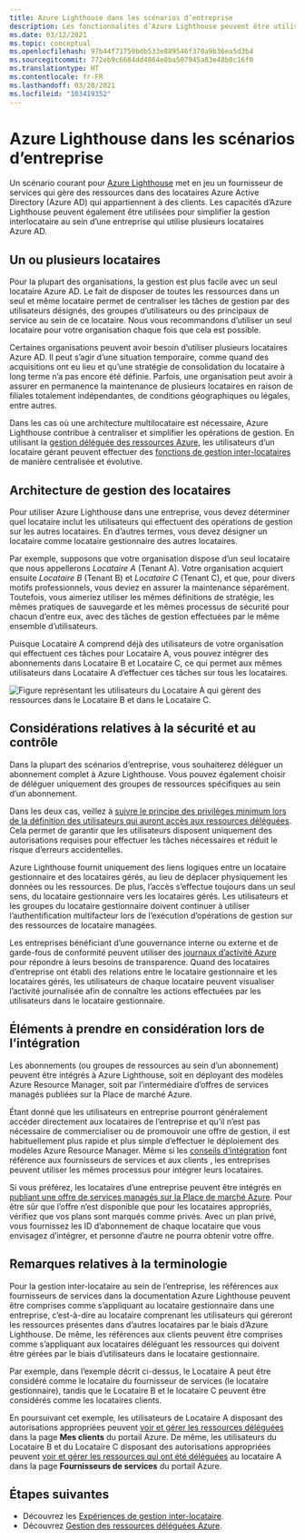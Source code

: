```yaml
---
title: Azure Lighthouse dans les scénarios d’entreprise
description: Les fonctionnalités d’Azure Lighthouse peuvent être utilisées pour simplifier la gestion inter-locataire au sein d’une entreprise qui utilise plusieurs locataires Azure AD.
ms.date: 03/12/2021
ms.topic: conceptual
ms.openlocfilehash: 97b44f71750bdb533e889546f370a9b36ea5d3b4
ms.sourcegitcommit: 772eb9c6684dd4864e0ba507945a83e48b8c16f0
ms.translationtype: HT
ms.contentlocale: fr-FR
ms.lasthandoff: 03/20/2021
ms.locfileid: "103419352"
---
```

# <a name="azure-lighthouse-in-enterprise-scenarios"></a>Azure Lighthouse dans les scénarios d’entreprise

Un scénario courant pour [Azure Lighthouse](../overview.md) met en jeu un fournisseur de services qui gère des ressources dans des locataires Azure Active Directory (Azure AD) qui appartiennent à des clients. Les capacités d’Azure Lighthouse peuvent également être utilisées pour simplifier la gestion interlocataire au sein d’une entreprise qui utilise plusieurs locataires Azure AD.

## <a name="single-vs-multiple-tenants"></a>Un ou plusieurs locataires

Pour la plupart des organisations, la gestion est plus facile avec un seul locataire Azure AD. Le fait de disposer de toutes les ressources dans un seul et même locataire permet de centraliser les tâches de gestion par des utilisateurs désignés, des groupes d’utilisateurs ou des principaux de service au sein de ce locataire. Nous vous recommandons d’utiliser un seul locataire pour votre organisation chaque fois que cela est possible.

Certaines organisations peuvent avoir besoin d’utiliser plusieurs locataires Azure AD. Il peut s’agir d’une situation temporaire, comme quand des acquisitions ont eu lieu et qu’une stratégie de consolidation du locataire à long terme n’a pas encore été définie. Parfois, une organisation peut avoir à assurer en permanence la maintenance de plusieurs locataires en raison de filiales totalement indépendantes, de conditions géographiques ou légales, entre autres.

Dans les cas où une architecture multilocataire est nécessaire, Azure Lighthouse contribue à centraliser et simplifier les opérations de gestion. En utilisant la [gestion déléguée des ressources Azure](azure-delegated-resource-management.md), les utilisateurs d’un locataire gérant peuvent effectuer des [ fonctions de gestion inter-locataires](cross-tenant-management-experience.md) de manière centralisée et évolutive.

## <a name="tenant-management-architecture"></a>Architecture de gestion des locataires

Pour utiliser Azure Lighthouse dans une entreprise, vous devez déterminer quel locataire inclut les utilisateurs qui effectuent des opérations de gestion sur les autres locataires. En d’autres termes, vous devez désigner un locataire comme locataire gestionnaire des autres locataires.

Par exemple, supposons que votre organisation dispose d’un seul locataire que nous appellerons *Locataire A* (Tenant A). Votre organisation acquiert ensuite *Locataire B* (Tenant B) et *Locataire C* (Tenant C), et que, pour divers motifs professionnels, vous deviez en assurer la maintenance séparément. Toutefois, vous aimeriez utiliser les mêmes définitions de stratégie, les mêmes pratiques de sauvegarde et les mêmes processus de sécurité pour chacun d’entre eux, avec des tâches de gestion effectuées par le même ensemble d’utilisateurs.

Puisque Locataire A comprend déjà des utilisateurs de votre organisation qui effectuent ces tâches pour Locataire A, vous pouvez intégrer des abonnements dans Locataire B et Locataire C, ce qui permet aux mêmes utilisateurs dans Locataire A d’effectuer ces tâches sur tous les locataires.

![Figure représentant les utilisateurs du Locataire A qui gèrent des ressources dans le Locataire B et dans le Locataire C.](../media/enterprise-azure-lighthouse.jpg)

## <a name="security-and-access-considerations"></a>Considérations relatives à la sécurité et au contrôle

Dans la plupart des scénarios d’entreprise, vous souhaiterez déléguer un abonnement complet à Azure Lighthouse. Vous pouvez également choisir de déléguer uniquement des groupes de ressources spécifiques au sein d’un abonnement.

Dans les deux cas, veillez à [suivre le principe des privilèges minimum lors de la définition des utilisateurs qui auront accès aux ressources déléguées](recommended-security-practices.md#assign-permissions-to-groups-using-the-principle-of-least-privilege). Cela permet de garantir que les utilisateurs disposent uniquement des autorisations requises pour effectuer les tâches nécessaires et réduit le risque d’erreurs accidentelles.

Azure Lighthouse fournit uniquement des liens logiques entre un locataire gestionnaire et des locataires gérés, au lieu de déplacer physiquement les données ou les ressources. De plus, l’accès s’effectue toujours dans un seul sens, du locataire gestionnaire vers les locataires gérés.  Les utilisateurs et les groupes du locataire gestionnaire doivent continuer à utiliser l’authentification multifacteur lors de l’exécution d’opérations de gestion sur des ressources de locataire managées.

Les entreprises bénéficiant d’une gouvernance interne ou externe et de garde-fous de conformité peuvent utiliser des [journaux d’activité Azure](../../azure-monitor/essentials/platform-logs-overview.md) pour répondre à leurs besoins de transparence. Quand des locataires d’entreprise ont établi des relations entre le locataire gestionnaire et les locataires gérés, les utilisateurs de chaque locataire peuvent visualiser l’activité journalisée afin de connaître les actions effectuées par les utilisateurs dans le locataire gestionnaire.

## <a name="onboarding-considerations"></a>Éléments à prendre en considération lors de l’intégration

Les abonnements (ou groupes de ressources au sein d’un abonnement) peuvent être intégrés à Azure Lighthouse, soit en déployant des modèles Azure Resource Manager, soit par l’intermédiaire d’offres de services managés publiées sur la Place de marché Azure.

Étant donné que les utilisateurs en entreprise pourront généralement accéder directement aux locataires de l’entreprise et qu’il n’est pas nécessaire de commercialiser ou de promouvoir une offre de gestion, il est habituellement plus rapide et plus simple d’effectuer le déploiement des modèles Azure Resource Manager. Même si les [conseils d’intégration](../how-to/onboard-customer.md) font référence aux fournisseurs de services et aux clients , les entreprises peuvent utiliser les mêmes processus pour intégrer leurs locataires.

Si vous préférez, les locataires d’une entreprise peuvent être intégrés en [publiant une offre de services managés sur la Place de marché Azure](../how-to/publish-managed-services-offers.md). Pour être sûr que l’offre n’est disponible que pour les locataires appropriés, vérifiez que vos plans sont marqués comme privés. Avec un plan privé, vous fournissez les ID d’abonnement de chaque locataire que vous envisagez d’intégrer, et personne d’autre ne pourra obtenir votre offre.

## <a name="terminology-notes"></a>Remarques relatives à la terminologie

Pour la gestion inter-locataire au sein de l’entreprise, les références aux fournisseurs de services dans la documentation Azure Lighthouse peuvent être comprises comme s’appliquant au locataire gestionnaire dans une entreprise, c’est-à-dire au locataire comprenant les utilisateurs qui géreront les ressources présentes dans d’autres locataires par le biais d’Azure Lighthouse. De même, les références aux clients peuvent être comprises comme s’appliquant aux locataires déléguant les ressources qui doivent être gérées par le biais d’utilisateurs dans le locataire gestionnaire.

Par exemple, dans l’exemple décrit ci-dessus, le Locataire A peut être considéré comme le locataire du fournisseur de services (le locataire gestionnaire), tandis que le Locataire B et le locataire C peuvent être considérés comme les locataires clients.

En poursuivant cet exemple, les utilisateurs de Locataire A disposant des autorisations appropriées peuvent [voir et gérer les ressources déléguées](../how-to/view-manage-customers.md) dans la page **Mes clients** du portail Azure. De même, les utilisateurs du Locataire B et du Locataire C disposant des autorisations appropriées peuvent [voir et gérer les ressources qui ont été déléguées](../how-to/view-manage-service-providers.md) au locataire A dans la page **Fournisseurs de services** du portail Azure.

## <a name="next-steps"></a>Étapes suivantes

- Découvrez les [Expériences de gestion inter-locataire](cross-tenant-management-experience.md).
- Découvrez [Gestion des ressources déléguées Azure](azure-delegated-resource-management.md).
